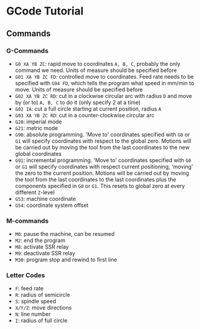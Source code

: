 # GCode Tutorial

## Commands

### G-Commands

- `G0 XA YB ZC`: rapid move to coordinates `A, B, C`, probably the only command we need. Units of measure should be specified before
- `G01 XA YB ZC FD`: controlled move to coordinates. Feed rate needs to be specified with `G94 FD`, which tells the program what speed in mm/min to move. Units of measure should be specified before
- `G02 XA YB ZC RD`: cut in a clockwise circular arc with radius `D` and move by (or to) `A, B, C` to do it (only specify 2 at a time)
- `G02 IA`: cut a full circle starting at current position, radius `A`
- `G03 XA YB ZC RD`: cut in a counter-clockwise circular arc
- `G20`: imperial mode
- `G21`: metric mode
- `G90`: absolute programming. 'Move to' coordinates specified with `G0` or `G1` will specify coordinates with respect to the global zero. Motions will be carried out by moving the tool from the last coordinates to the new global coordinates
- `G91`: incremental programming. 'Move to' coordinates specified with `G0` or `G1` will specify coordinates with respect current positioning, 'moving' the zero to the current position. Motions will be carried out by moving the tool from the last coordinates to the last coordinates plus the components specified in `G0` or `G1`. This resets to global zero at every different `Z`-level
- `G53`: machine coordinate
- `G54`: coordinate system offset

### M-commands

- `M0`: pause the machine, can be resumed
- `M2`: end the program
- `M8`: activate SSR relay
- `M9`: deactivate SSR relay
- `M30`: program stop and rewind to first line

### Letter Codes

- `F`: feed rate
- `R`: radius of semicircle
- `S`: spindle speed
- `X/Y/Z`: move directions
- `N`: line number
- `I`: radius of full circle
